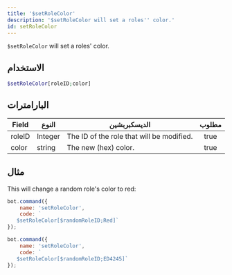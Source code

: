 ```yaml
---
title: '$setRoleColor'
description: '$setRoleColor will set a roles'' color.'
id: setRoleColor
---
```


`$setRoleColor` will set a roles' color.

## الاستخدام

```php
$setRoleColor[roleID;color]
```

## البارامترات

| Field  | النوع   | الديسكبربشين                              | مطلوب |
| ------ | ------- | ----------------------------------------- |:-----:|
| roleID | Integer | The ID of the role that will be modified. | true  |
| color  | string  | The new (hex) color.                      | true  |

## مثال

This will change a random role's color to red:

```javascript
bot.command({
    name: 'setRoleColor',
    code: `
   $setRoleColor[$randomRoleID;Red]`
});
```

```javascript
bot.command({
    name: 'setRoleColor',
    code: `
   $setRoleColor[$randomRoleID;ED4245]`
});
```